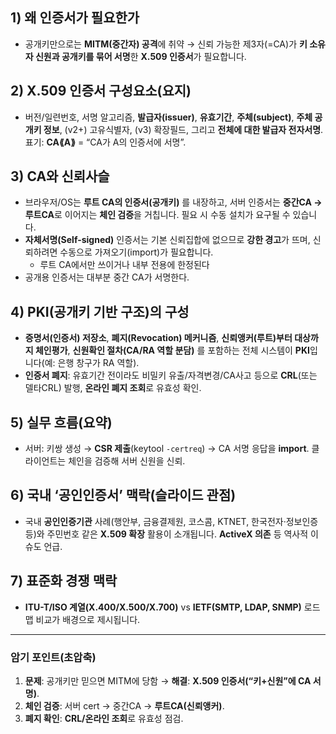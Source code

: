  ## 1) 왜 인증서가 필요한가

- 공개키만으로는 **MITM(중간자) 공격**에 취약 → 신뢰 가능한 제3자(=CA)가 **키 소유자 신원과 공개키를 묶어 서명**한 **X.509 인증서**가 필요합니다.

## 2) X.509 인증서 구성요소(요지)

- 버전/일련번호, 서명 알고리즘, **발급자(issuer)**, **유효기간**, **주체(subject)**, **주체 공개키 정보**, (v2+) 고유식별자, (v3) 확장필드, 그리고 **전체에 대한 발급자 전자서명**. 표기: **CA⟪A⟫** = “CA가 A의 인증서에 서명”.

## 3) CA와 신뢰사슬

- 브라우저/OS는 **루트 CA의 인증서(공개키)** 를 내장하고, 서버 인증서는 **중간CA → 루트CA**로 이어지는 **체인 검증**을 거칩니다. 필요 시 수동 설치가 요구될 수 있습니다.
- **자체서명(Self-signed)** 인증서는 기본 신뢰집합에 없으므로 **강한 경고**가 뜨며, 신뢰하려면 수동으로 가져오기(import)가 필요합니다.
	- 루트 CA에서만 쓰이거나 내부 전용에 한정된다
- 공개용 인증서는 대부분 중간 CA가 서명한다.

## 4) PKI(공개키 기반 구조)의 구성

- **증명서(인증서) 저장소**, **폐지(Revocation) 메커니즘**, **신뢰앵커(루트)부터 대상까지 체인평가**, **신원확인 절차(CA/RA 역할 분담)** 를 포함하는 전체 시스템이 **PKI**입니다(예: 은행 창구가 RA 역할).
- **인증서 폐지**: 유효기간 전이라도 비밀키 유출/자격변경/CA사고 등으로 **CRL**(또는 델타CRL) 발행, **온라인 폐지 조회**로 유효성 확인.

## 5) 실무 흐름(요약)

- 서버: 키쌍 생성 → **CSR 제출**(keytool `-certreq`) → CA 서명 응답을 **import**. 클라이언트는 체인을 검증해 서버 신원을 신뢰.

## 6) 국내 ‘공인인증서’ 맥락(슬라이드 관점)

- 국내 **공인인증기관** 사례(행안부, 금융결제원, 코스콤, KTNET, 한국전자·정보인증 등)와 주민번호 같은 **X.509 확장** 활용이 소개됩니다. **ActiveX 의존** 등 역사적 이슈도 언급.

## 7) 표준화 경쟁 맥락

- **ITU-T/ISO 계열(X.400/X.500/X.700)** vs **IETF(SMTP, LDAP, SNMP)** 로드맵 비교가 배경으로 제시됩니다.

---

### 암기 포인트(초압축)

1. **문제**: 공개키만 믿으면 MITM에 당함 → **해결**: **X.509 인증서(“키+신원”에 CA 서명)**.
2. **체인 검증**: 서버 cert → 중간CA → **루트CA(신뢰앵커)**.
3. **폐지 확인**: **CRL/온라인 조회**로 유효성 점검.